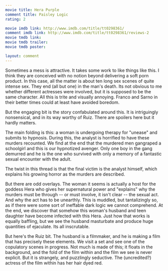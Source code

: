 ```yaml
---
movie title: Hera Purple
comment title: Paisley Logic
rating: 2

movie imdb link: http://www.imdb.com/title/tt0298361/
comment imdb link: http://www.imdb.com/title/tt0298361/reviews-2
movie tmdb link: 
movie tmdb trailer: 
movie tmdb poster: 

layout: comment
---
```


Sometimes a mess is attractive. It takes some work to like things like this. I think they are conceived with no notion beyond delivering a soft porn product. In this case, all the matter is about ten long sex scenes of quite intense sex. They end (all but one) in the man's death. Its not obvious to me whether different actresses were involved, but it is supposed to be the same character. All this is trite and visually annoying. Franco and Sarno in their better times could at least have avoided boredom.

But the engaging bit is the story confabulated around this. It is intriguingly nonsensical, and in its way worthy of Ruiz. There are spoilers here but it hardly matters.

The main folding is this: a woman is undergoing therapy for "unease" and submits to hypnosis. During this, the analyst is horrified to have these murders recounted. We find at the end that the murdered men gangraped a schoolgirl and this is our hypnotized avenger. Only one boy in the gang demurred and he is the one who survived with only a memory of a fantastic sexual encounter with the adult.

The twist in this thread is that the final victim is the analyst himself, which explains his growing horror as the murders are described.

But there are odd overlays. The woman it seems is actually a host for the goddess Hera who gives her supernatural power and "explains" why the murders must be through -- or must involve, it isn't clear -- the sexual act. And why the act has to be unearthly. This is muddled, but tantalizingly so, as if there were some sort of ineffable dark logic we cannot comprehend. At the end, we discover that somehow this woman's husband and teen daughter have become infected with this Hera. Just how that works is equally baffling, but we see the husband masturbate and produce huge quantities of ejaculate. Its all inscrutable.

But here's the Ruiz bit. The husband is a filmmaker, and he is making a film that has precisely these elements. We visit a set and see one of the copulatory scenes in progress. Not much is made of this; it floats in the background, and the fold of the film within and the film we see is never explicit. But it is strangely, and puzzlingly seductive. The (uncredited?) actress of the film within has her hair dyed red.